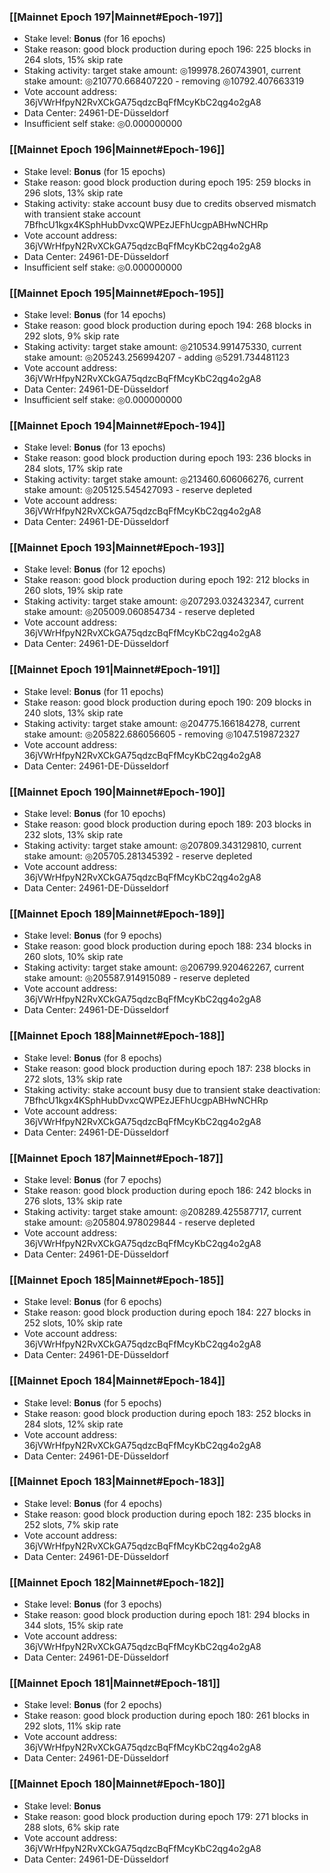 ### [[Mainnet Epoch 197|Mainnet#Epoch-197]]
* Stake level: **Bonus** (for 16 epochs)
* Stake reason: good block production during epoch 196: 225 blocks in 264 slots, 15% skip rate
* Staking activity: target stake amount: ◎199978.260743901, current stake amount: ◎210770.668407220 - removing ◎10792.407663319
* Vote account address: 36jVWrHfpyN2RvXCkGA75qdzcBqFfMcyKbC2qg4o2gA8
* Data Center: 24961-DE-Düsseldorf
* Insufficient self stake: ◎0.000000000
### [[Mainnet Epoch 196|Mainnet#Epoch-196]]
* Stake level: **Bonus** (for 15 epochs)
* Stake reason: good block production during epoch 195: 259 blocks in 296 slots, 13% skip rate
* Staking activity: stake account busy due to credits observed mismatch with transient stake account 7BfhcU1kgx4KSphHubDvxcQWPEzJEFhUcgpABHwNCHRp
* Vote account address: 36jVWrHfpyN2RvXCkGA75qdzcBqFfMcyKbC2qg4o2gA8
* Data Center: 24961-DE-Düsseldorf
* Insufficient self stake: ◎0.000000000
### [[Mainnet Epoch 195|Mainnet#Epoch-195]]
* Stake level: **Bonus** (for 14 epochs)
* Stake reason: good block production during epoch 194: 268 blocks in 292 slots, 9% skip rate
* Staking activity: target stake amount: ◎210534.991475330, current stake amount: ◎205243.256994207 - adding ◎5291.734481123
* Vote account address: 36jVWrHfpyN2RvXCkGA75qdzcBqFfMcyKbC2qg4o2gA8
* Data Center: 24961-DE-Düsseldorf
* Insufficient self stake: ◎0.000000000
### [[Mainnet Epoch 194|Mainnet#Epoch-194]]
* Stake level: **Bonus** (for 13 epochs)
* Stake reason: good block production during epoch 193: 236 blocks in 284 slots, 17% skip rate
* Staking activity: target stake amount: ◎213460.606066276, current stake amount: ◎205125.545427093 - reserve depleted
* Vote account address: 36jVWrHfpyN2RvXCkGA75qdzcBqFfMcyKbC2qg4o2gA8
* Data Center: 24961-DE-Düsseldorf
### [[Mainnet Epoch 193|Mainnet#Epoch-193]]
* Stake level: **Bonus** (for 12 epochs)
* Stake reason: good block production during epoch 192: 212 blocks in 260 slots, 19% skip rate
* Staking activity: target stake amount: ◎207293.032432347, current stake amount: ◎205009.060854734 - reserve depleted
* Vote account address: 36jVWrHfpyN2RvXCkGA75qdzcBqFfMcyKbC2qg4o2gA8
* Data Center: 24961-DE-Düsseldorf
### [[Mainnet Epoch 191|Mainnet#Epoch-191]]
* Stake level: **Bonus** (for 11 epochs)
* Stake reason: good block production during epoch 190: 209 blocks in 240 slots, 13% skip rate
* Staking activity: target stake amount: ◎204775.166184278, current stake amount: ◎205822.686056605 - removing ◎1047.519872327
* Vote account address: 36jVWrHfpyN2RvXCkGA75qdzcBqFfMcyKbC2qg4o2gA8
* Data Center: 24961-DE-Düsseldorf
### [[Mainnet Epoch 190|Mainnet#Epoch-190]]
* Stake level: **Bonus** (for 10 epochs)
* Stake reason: good block production during epoch 189: 203 blocks in 232 slots, 13% skip rate
* Staking activity: target stake amount: ◎207809.343129810, current stake amount: ◎205705.281345392 - reserve depleted
* Vote account address: 36jVWrHfpyN2RvXCkGA75qdzcBqFfMcyKbC2qg4o2gA8
* Data Center: 24961-DE-Düsseldorf
### [[Mainnet Epoch 189|Mainnet#Epoch-189]]
* Stake level: **Bonus** (for 9 epochs)
* Stake reason: good block production during epoch 188: 234 blocks in 260 slots, 10% skip rate
* Staking activity: target stake amount: ◎206799.920462267, current stake amount: ◎205587.914915089 - reserve depleted
* Vote account address: 36jVWrHfpyN2RvXCkGA75qdzcBqFfMcyKbC2qg4o2gA8
* Data Center: 24961-DE-Düsseldorf
### [[Mainnet Epoch 188|Mainnet#Epoch-188]]
* Stake level: **Bonus** (for 8 epochs)
* Stake reason: good block production during epoch 187: 238 blocks in 272 slots, 13% skip rate
* Staking activity: stake account busy due to transient stake deactivation: 7BfhcU1kgx4KSphHubDvxcQWPEzJEFhUcgpABHwNCHRp
* Vote account address: 36jVWrHfpyN2RvXCkGA75qdzcBqFfMcyKbC2qg4o2gA8
* Data Center: 24961-DE-Düsseldorf
### [[Mainnet Epoch 187|Mainnet#Epoch-187]]
* Stake level: **Bonus** (for 7 epochs)
* Stake reason: good block production during epoch 186: 242 blocks in 276 slots, 13% skip rate
* Staking activity: target stake amount: ◎208289.425587717, current stake amount: ◎205804.978029844 - reserve depleted
* Vote account address: 36jVWrHfpyN2RvXCkGA75qdzcBqFfMcyKbC2qg4o2gA8
* Data Center: 24961-DE-Düsseldorf
### [[Mainnet Epoch 185|Mainnet#Epoch-185]]
* Stake level: **Bonus** (for 6 epochs)
* Stake reason: good block production during epoch 184: 227 blocks in 252 slots, 10% skip rate
* Vote account address: 36jVWrHfpyN2RvXCkGA75qdzcBqFfMcyKbC2qg4o2gA8
* Data Center: 24961-DE-Düsseldorf
### [[Mainnet Epoch 184|Mainnet#Epoch-184]]
* Stake level: **Bonus** (for 5 epochs)
* Stake reason: good block production during epoch 183: 252 blocks in 284 slots, 12% skip rate
* Vote account address: 36jVWrHfpyN2RvXCkGA75qdzcBqFfMcyKbC2qg4o2gA8
* Data Center: 24961-DE-Düsseldorf
### [[Mainnet Epoch 183|Mainnet#Epoch-183]]
* Stake level: **Bonus** (for 4 epochs)
* Stake reason: good block production during epoch 182: 235 blocks in 252 slots, 7% skip rate
* Vote account address: 36jVWrHfpyN2RvXCkGA75qdzcBqFfMcyKbC2qg4o2gA8
* Data Center: 24961-DE-Düsseldorf
### [[Mainnet Epoch 182|Mainnet#Epoch-182]]
* Stake level: **Bonus** (for 3 epochs)
* Stake reason: good block production during epoch 181: 294 blocks in 344 slots, 15% skip rate
* Vote account address: 36jVWrHfpyN2RvXCkGA75qdzcBqFfMcyKbC2qg4o2gA8
* Data Center: 24961-DE-Düsseldorf
### [[Mainnet Epoch 181|Mainnet#Epoch-181]]
* Stake level: **Bonus** (for 2 epochs)
* Stake reason: good block production during epoch 180: 261 blocks in 292 slots, 11% skip rate
* Vote account address: 36jVWrHfpyN2RvXCkGA75qdzcBqFfMcyKbC2qg4o2gA8
* Data Center: 24961-DE-Düsseldorf
### [[Mainnet Epoch 180|Mainnet#Epoch-180]]
* Stake level: **Bonus**
* Stake reason: good block production during epoch 179: 271 blocks in 288 slots, 6% skip rate
* Vote account address: 36jVWrHfpyN2RvXCkGA75qdzcBqFfMcyKbC2qg4o2gA8
* Data Center: 24961-DE-Düsseldorf